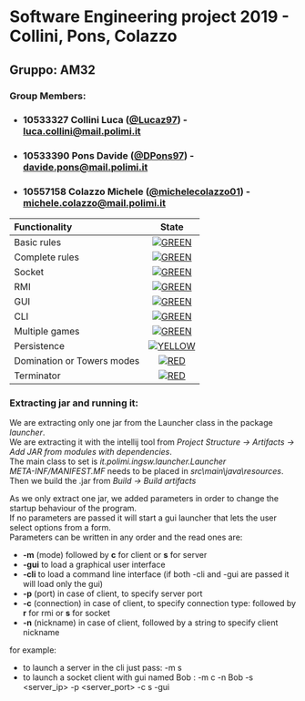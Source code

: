 # Software Engineering project 2019 - Collini, Pons, Colazzo
## Gruppo: AM32

### Group Members:
* ### 10533327 Collini Luca ([@Lucaz97](https://github.com/Lucaz97)) - luca.collini@mail.polimi.it
* ### 10533390 Pons Davide ([@DPons97](https://github.com/DPons97)) - davide.pons@mail.polimi.it
* ### 10557158 Colazzo Michele ([@michelecolazzo01](https://github.com/michelecolazzo01)) - michele.colazzo@mail.polimi.it

| Functionality | State |
|:-----------------------|:------------------------------------:|
| Basic rules | [![GREEN](https://placehold.it/15/44bb44/44bb44)](#) |
| Complete rules | [![GREEN](https://placehold.it/15/44bb44/44bb44)](#) |
| Socket |[![GREEN](https://placehold.it/15/44bb44/44bb44)](#)|
| RMI | [![GREEN](https://placehold.it/15/44bb44/44bb44)](#) |
| GUI | [![GREEN](https://placehold.it/15/44bb44/44bb44)](#) |
| CLI | [![GREEN](https://placehold.it/15/44bb44/44bb44)](#) |
| Multiple games | [![GREEN](https://placehold.it/15/44bb44/44bb44)](#) |
| Persistence | [![YELLOW](https://placehold.it/15/ffdd00/ffdd00)](#) |
| Domination or Towers modes | [![RED](https://placehold.it/15/f03c15/f03c15)](#) |
| Terminator | [![RED](https://placehold.it/15/f03c15/f03c15)](#) |

<!--
[![RED](https://placehold.it/15/f03c15/f03c15)](#)
[![YELLOW](https://placehold.it/15/ffdd00/ffdd00)](#)
[![GREEN](https://placehold.it/15/44bb44/44bb44)](#)
-->

### Extracting jar and running it:
We are extracting only one jar from the Launcher class in the package *launcher*. <br>
We are extracting it with the intellij tool from *Project Structure -> Artifacts -> Add JAR from modules with dependencies*.<br>
The main class to set is *it.polimi.ingsw.launcher.Launcher* <br>
*META-INF/MANIFEST.MF* needs to be placed in *src\main\java\resources*. <br>
Then we build the .jar from *Build -> Build artifacts* <br>

As we only extract one jar, we added parameters in order to change the startup behaviour of the program.<br>
If no parameters are passed it will start a gui launcher that lets the user select options from a form.<br>
Parameters can be written in any order and the read ones are:<br>
- **-m** (mode) followed by **c** for client or **s** for server<br>
- **-gui** to load a graphical user interface<br>
- **-cli** to load a command line interface (if both -cli and -gui are passed it will load only the gui) <br>
- **-p** (port) in case of client, to specify server port<br>
- **-c** (connection) in case of client, to specify connection type: followed by **r** for rmi or **s** for socket<br>
- **-n** (nickname) in case of client, followed by a string to specify client nickname<br>

for example:
- to launch a server in the cli just pass: -m s
- to launch a socket client with gui named Bob : -m c -n Bob -s <server_ip> -p <server_port> -c s -gui
